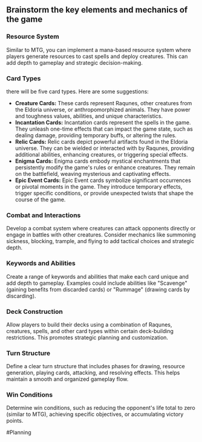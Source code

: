 ## Brainstorm the key elements and mechanics of the game

### Resource System
Similar to MTG, you can implement a mana-based resource system where players generate resources to cast spells and deploy creatures. This can add depth to gameplay and strategic decision-making.

### Card Types
there will be five card types. Here are some suggestions:
- **Creature Cards:** These cards represent Raqunes, other creatures from the Eldoria universe, or anthropomorphized animals. They have power and toughness values, abilities, and unique characteristics.
- **Incantation Cards:** Incantation cards represent the spells in the game. They unleash one-time effects that can impact the game state, such as dealing damage, providing temporary buffs, or altering the rules.
- **Relic Cards:** Relic cards depict powerful artifacts found in the Eldoria universe. They can be wielded or interacted with by Raqunes, providing additional abilities, enhancing creatures, or triggering special effects.
- **Enigma Cards:** Enigma cards embody mystical enchantments that persistently modify the game's rules or enhance creatures. They remain on the battlefield, weaving mysterious and captivating effects.
- **Epic Event Cards:** Epic Event cards symbolize significant occurrences or pivotal moments in the game. They introduce temporary effects, trigger specific conditions, or provide unexpected twists that shape the course of the game.

### Combat and Interactions
Develop a combat system where creatures can attack opponents directly or engage in battles with other creatures. Consider mechanics like summoning sickness, blocking, trample, and flying to add tactical choices and strategic depth.

### Keywords and Abilities
Create a range of keywords and abilities that make each card unique and add depth to gameplay. Examples could include abilities like "Scavenge" (gaining benefits from discarded cards) or "Rummage" (drawing cards by discarding).

### Deck Construction
Allow players to build their decks using a combination of Raqunes, creatures, spells, and other card types within certain deck-building restrictions. This promotes strategic planning and customization.

### Turn Structure
Define a clear turn structure that includes phases for drawing, resource generation, playing cards, attacking, and resolving effects. This helps maintain a smooth and organized gameplay flow.

### Win Conditions
Determine win conditions, such as reducing the opponent's life total to zero (similar to MTG), achieving specific objectives, or accumulating victory points.








#Planning